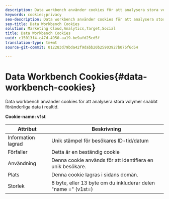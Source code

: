 ```yaml
---
description: Data workbench använder cookies för att analysera stora volymer snabbt föränderliga data i realtid.
keywords: cookies;privacy
seo-description: Data workbench använder cookies för att analysera stora volymer snabbt föränderliga data i realtid.
seo-title: Data Workbench Cookies
solution: Marketing Cloud,Analytics,Target,Social
title: Data Workbench Cookies
uuid: c15013f4-c47d-4950-aa19-be9afd25cd5f
translation-type: tm+mt
source-git-commit: 012283d79bda42f9dabb20b25903927b075f6d54

---
```



# Data Workbench Cookies{#data-workbench-cookies}

Data workbench använder cookies för att analysera stora volymer snabbt föränderliga data i realtid.

**Cookie-namn: v1st**

| Attribut | Beskrivning |
|---|---|
| Information lagrad | Unik stämpel för besökares ID-tid/datum |
| Förfaller | Detta är en beständig cookie |
| Användning | Denna cookie används för att identifiera en unik besökare. |
| Plats | Denna cookie lagras i sidans domän. |
| Storlek | 8 byte, eller 13 byte om du inkluderar delen &quot;name =&quot; (v1st=) |

